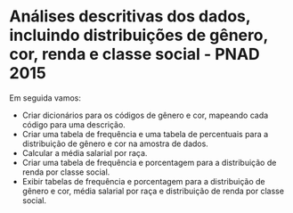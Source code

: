 
<h1>Análises descritivas dos dados, incluindo distribuições de gênero, cor, renda e classe social - PNAD 2015</h2>

<p>Em seguida vamos:</p>

- Criar dicionários para os códigos de gênero e cor, mapeando cada código para uma descrição.
- Criar uma tabela de frequência e uma tabela de percentuais para a distribuição de gênero e cor na amostra de dados.
- Calcular a média salarial por raça.
- Criar uma tabela de frequência e porcentagem para a distribuição de renda por classe social.
- Exibir tabelas de frequência e porcentagem para a distribuição de gênero e cor, média salarial por raça e distribuição de renda por classe social.</p>
